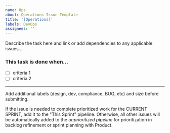 ```yaml
---
name: Ops
about: Operations Issue Template
title: '[Operations]'
labels: DevOps
assignees: ''
---
```


Describe the task here and link or add dependencies to any applicable issues...

### This task is done when...

- [ ] criteria 1
- [ ] criteria 2

---

Add additional labels (design, dev, compliance, BUG, etc) and size before submitting.

If the issue is needed to complete prioritized work for the CURRENT SPRINT, add it to the "This Sprint" pipeline. Otherwise, all other issues will be automatically added to the _unprioritized pipeline_ for prioritization in backlog refinement or sprint planning with Product.
